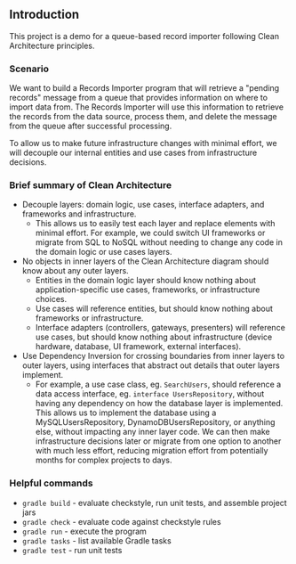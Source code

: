 ## Introduction
This project is a demo for a queue-based record importer following Clean Architecture principles.

### Scenario

We want to build a Records Importer program that will retrieve a "pending records" message from a queue that provides information on where to import data from.  The Records Importer will use this information to retrieve the records from the data source, process them, and delete the message from the queue after successful processing.

To allow us to make future infrastructure changes with minimal effort, we will decouple our internal entities and use cases from infrastructure decisions.

### Brief summary of Clean Architecture

* Decouple layers: domain logic, use cases, interface adapters, and frameworks and infrastructure.
  * This allows us to easily test each layer and replace elements with minimal effort.  For example, we could switch UI frameworks or migrate from SQL to NoSQL without needing to change any code in the domain logic or use cases layers.
* No objects in inner layers of the Clean Architecture diagram should know about any outer layers.
  * Entities in the domain logic layer should know nothing about application-specific use cases, frameworks, or infrastructure choices.
  * Use cases will reference entities, but should know nothing about frameworks or infrastructure.
  * Interface adapters (controllers, gateways, presenters) will reference use cases, but should know nothing about infrastructure (device hardware, database, UI framework, external interfaces).
* Use Dependency Inversion for crossing boundaries from inner layers to outer layers, using interfaces that abstract out details that outer layers implement.
  * For example, a use case class, eg. `SearchUsers`, should reference a data access interface, eg. `interface UsersRepository`, without having any dependency on how the database layer is implemented.  This allows us to implement the database using a MySQLUsersRepository, DynamoDBUsersRepository, or anything else, without impacting any inner layer code.  We can then make infrastructure decisions later or migrate from one option to another with much less effort, reducing migration effort from potentially months for complex projects to days.

### Helpful commands

* `gradle build` - evaluate checkstyle, run unit tests, and assemble project jars
* `gradle check` - evaluate code against checkstyle rules
* `gradle run` - execute the program
* `gradle tasks` - list available Gradle tasks
* `gradle test` - run unit tests
